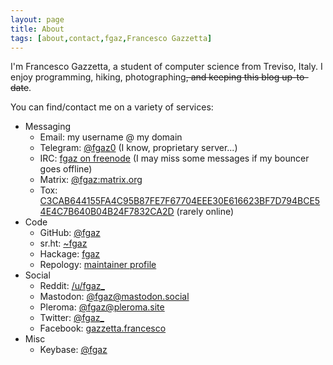 ```yaml
---
layout: page
title: About
tags: [about,contact,fgaz,Francesco Gazzetta]
---
```


I'm Francesco Gazzetta, a student of computer science from Treviso, Italy. I enjoy programming, hiking, photographing<del>, and keeping this blog up-to-date</del>.

You can find/contact me on a variety of services:

* Messaging
  * Email: my username @ my domain
  * Telegram: <a rel="me" href="https://telegram.me/fgaz0">@fgaz0</a> (I know, proprietary server...)
  * IRC: <a rel="me" href="irc://chat.freenode.net/fgaz,isnick">fgaz on freenode</a> (I may miss some messages if my bouncer goes offline)
  * Matrix: <a rel="me" href="https://matrix.to/#/@fgaz:matrix.org">@fgaz:matrix.org</a>
  * Tox: <a rel="me" href="tox:C3CAB644155FA4C95B87FE7F67704EEE30E616623BF7D794BCE54E4C7B640B04B24F7832CA2D">C3CAB644155FA4C95B87FE7F67704EEE30E616623BF7D794BCE54E4C7B640B04B24F7832CA2D</a> (rarely online)
* Code
  * GitHub: <a rel="me" href="https://github.com/fgaz">@fgaz</a>
  * sr.ht: <a rel="me" href="https://git.sr.ht/~fgaz">~fgaz</a>
  * Hackage: <a rel="me" href="https://hackage.haskell.org/user/fgaz">fgaz</a>
  * Repology: <a rel="me" href="https://repology.org/maintainer/francygazz%40gmail.com">maintainer profile</a>
* Social
  * Reddit: <a rel="me" href="https://reddit.com/u/fgaz_">/u/fgaz\_</a>
  * Mastodon: <a rel="me" href="https://mastodon.social/@fgaz">@fgaz@mastodon.social</a>
  * Pleroma: <a rel="me" href="https://pleroma.site/users/42981">@fgaz@pleroma.site</a>
  * Twitter: <a rel="me" href="https://twitter.com/fgaz_">@fgaz\_</a>
  * Facebook: <a rel="me" href="https://facebook.com/gazzetta.francesco/">gazzetta.francesco</a>
* Misc
  * Keybase: <a rel="me" href="https://keybase.io/fgaz">@fgaz</a>

